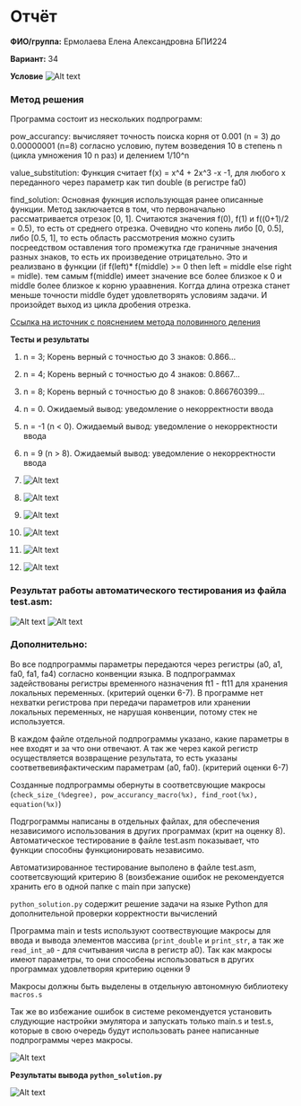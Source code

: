 

# Отчёт

__ФИО/группа:__ Ермолаева Елена Александровна БПИ224

__Вариант:__ 34

__Условие__
![Alt text](\images/image.png)

### Метод решения
Программа состоит из нескольких подпрограмм:

pow_accurancy: вычисляяет точность поиска корня от 0.001 (n = 3) до 0.00000001 (n=8) согласно условию, путем возведения 10 в степень n (цикла умножения 10 n раз) и делением 1/10^n

value_substitution: Функция считает f(x) = x^4 + 2x^3 -x -1, для любого x переданного через параметр как тип double (в регистре fa0)

find_solution: Основная фукнция использующая ранее описанные функции. Метод заключается в том, что первоначально рассматривается отрезок
[0, 1]. Считаются значения f(0), f(1) и f((0+1)/2 = 0.5), то есть от среднего отрезка. Очевидно что копень либо [0, 0.5], либо [0.5, 1], то есть область рассмотрения можно сузить посреедством оставления того промежутка где граничные значения разных знаков, то есть их произведение отрицательно. Это и реализвано в функции (if f(left)* f(middle) >= 0 then left = middle else right = midle). тем самым f(middle) имеет значение все более близкое к 0 и middle более близкое к корню ураавнения. Коггда длина отрезка станет меньше точности middle будет удовлетворять условиям задачи. И произойдет выход из цикла дробения отрезка.  


[Ссылка на источник с пояснением метода половинного деления](https://elib.belstu.by/handle/123456789/33282#:~:text=%D0%9C%D0%B5%D1%82%D0%BE%D0%B4%20%D0%BF%D0%BE%D0%BB%D0%BE%D0%B2%D0%B8%D0%BD%D0%BD%D0%BE%D0%B3%D0%BE%20%D0%B4%D0%B5%D0%BB%D0%B5%D0%BD%D0%B8%D1%8F%20%D1%81%D0%BE%D1%81%D1%82%D0%BE%D0%B8%D1%82%20%D0%B2,%D0%BD%D0%B5%20%D1%81%D1%82%D0%B0%D0%BD%D0%B5%D1%82%20%D0%BC%D0%B5%D0%BD%D1%8C%D1%88%D0%B5%20%D0%B7%D0%B0%D0%B4%D0%B0%D0%BD%D0%BD%D0%BE%D0%B9%20%D1%82%D0%BE%D1%87%D0%BD%D0%BE%D1%81%D1%82%D0%B8.)

__Тесты и результаты__

1. n = 3; Корень верный с точностью до 3 знаков: 0.866...

2. n = 4; Корень верный с точностью до 4 знаков: 0.8667...

3. n = 8; Корень верный с точностью до 8 знаков: 0.866760399...

4. n = 0. Ожидаемый вывод: уведомление о некорректности ввода

5. n = -1 (n < 0). Ожидаемый вывод: уведомление о некорректности ввода

6. n = 9 (n > 8). Ожидаемый вывод: уведомление о некорректности ввода


1.  ![Alt text](images/image-3.png)
 
2. ![Alt text](iimages/mage-4.png)

3. ![Alt text](iimages/mage-5.png)

4.  ![Alt text](images/image-6.png)

5. ![Alt text](images/image-7.png)

6. ![Alt text](images/image-8.png)

### Результат работы автоматического тестирования из файла test.asm:

![Alt text](images/image-1.png)
![Alt text](images/image-2.png)

### Дополнительно:

Во все подпрограммы параметры передаются через регистры (a0, a1, fa0, fa1, fa4) согласно конвенции языка. В подпрограммах задействованы регистры временного назначения ft1 - ft11 для хранения локальных переменных. (критерий оценки 6-7). В программе нет нехватки регистрова при передачи параметров или хранении локальных переменных, не нарушая конвенции, потому стек не используется.

В каждом файле отдельной подпрограммы указано, какие параметры в нее входят и за что они отвечают. А так же через какой регистр осуществляется возвращение результата, то есть указаны соответвевияфактическим параметрам (a0, fa0). (критерий оценки 6-7)

Созданные подпрограммы обернуты в соответсвующие макросы (`check_size_(%degree), pow_accurancy_macro(%x), find_root(%x), equation(%x)`)

Подгрограммы написаны в отдельных файлах, для обеспечения независимого использования в других программах (крит на оценку 8). Автоматическое тестирование в файле test.asm показывает, что функции способны функционировать независимо.

Автоматизированное тестирование выполено в файле test.asm, соответсвующий критерию 8 (воизбежание ошибок не рекомендуется хранить его в одной папке с main при запуске)

`python_solution.py` содержит решение задачи на языке Python для дополнительной проверки корректности вычислений

Программа main и tests используют соотвествующие макросы для ввода и вывода элементов массива (`print_double` и `print_str`, а так же `read_int_a0` - для считывания числа в регистр a0). Так как макросы имеют параметры, то они способены использоваться в других программах удовлетворяя критерию оценки 9

Макросы должны быть выделены в отдельную автономную библиотеку `macros.s`


Так же во избежание ошибок в системе рекомендуется установить слудующие настройки эмулятора и запускать только main.s и test.s, которые в свою очередь будут использовать ранее написанные подпрограммы через макросы.

![Alt text](images/image-9.png)

__Результаты вывода `python_solution.py`__

![Alt text](images/image-10.png)





